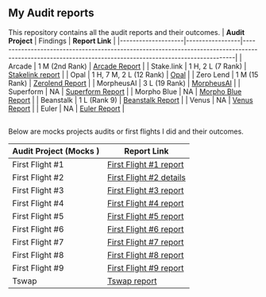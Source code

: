 ## My Audit reports

This repository contains all the audit reports and their outcomes.
| **Audit Project** | Findings        | **Report Link**                                                                                                                                         |
|--------------------|-----------------|---------------------------------------------------------------------------------------------------------------------------------------------------------|
| Arcade             | 1 M (2nd Rank) | [Arcade Report](https://github.com/iftikharuddin/audit-reports/blob/master/cantina-audits/Arcade/arcade.md)                                        |
| Stake.link         | 1 H, 2 L (7 Rank) | [Stakelink report](https://github.com/iftikharuddin/audit-reports/blob/master/code-hawk-audits/stake.link/Iftikhar-stake.link.md)                 |
| Opal               | 1 H, 7 M, 2 L (12 Rank)   | [Opal](https://github.com/iftikharuddin/audit-reports/tree/master/cantina-audits/opaldefi.xyz)                                                     |
| Zero Lend          | 1 M (15 Rank)            | [Zerolend Report](https://github.com/iftikharuddin/audit-reports/tree/master/cantina-audits/ZeroLend)                                                |
| MorpheusAI         | 3 L (19 Rank)             | [MorpheusAI](https://github.com/iftikharuddin/audit-reports/blob/master/code-hawk-audits/MorpheusAI/Iftikhar-MorpheusAI.md)                          |
| Superform          | NA              | [Superform Report](https://github.com/iftikharuddin/audit-reports/tree/master/cantina-audits/superform)                                               |
| Morpho Blue        | NA              | [Morpho Blue Report](https://github.com/iftikharuddin/audit-reports/tree/master/cantina-audits/morpho-blue)                                           |
| Beanstalk          | 1 L (Rank 9)            | [Beanstalk Report](https://github.com/iftikharuddin/audit-reports/blob/master/code-hawk-audits/Beanstalk/Iftikhar-Beanstalk-Part-1.md)                |
| Venus              | NA              | [Venus Report](#)                                                                                                                                       |
| Euler              | NA              | [Euler Report](#)                                                                                                                                       |


##

Below are mocks projects audits or first flights I did and their outcomes.

| Audit Project (Mocks )      | Report Link                                                                                           |
|---------------------|-------------------------------------------------------------------------------------------------------|
| First Flight #1     | [First Flight #1 report](https://github.com/iftikharuddin/audit-reports/blob/master/codehawk-first-flights/Iftikhar-First-Flight-%231_-PasswordStore.md) |
| First Flight #2     | [First Flight #2 details](https://github.com/iftikharuddin/audit-reports/blob/master/codehawk-first-flights/Iftikhar-First-Flight-%232_-Puppy-Raffle.md) |
| First Flight #3     | [First Flight #3 report](https://github.com/iftikharuddin/audit-reports/blob/master/codehawk-first-flights/Iftikhar-First-Flight-%233_-Thunder-Loan.md) |
| First Flight #4     | [First Flight #4 report](https://github.com/iftikharuddin/audit-reports/blob/master/codehawk-first-flights/Iftikhar-First-Flight-%234_-Boss-Bridge.md) |
| First Flight #5     | [First Flight #5 report](https://github.com/iftikharuddin/audit-reports/blob/master/codehawk-first-flights/Iftikhar-First-Flight-%235_-Santa's-List.md) |
| First Flight #6     | [First Flight #6 report](https://github.com/iftikharuddin/audit-reports/blob/8609c0d337bcb7ba9959533680d1b4937164248b/codehawk-first-flights/Iftikhar-First-Flight-%236_-Voting-Booth.md) |
| First Flight #7     | [First Flight #7 report](https://github.com/iftikharuddin/audit-reports/blob/master/codehawk-first-flights/Iftikhar-First-Flight-%237_-Horse-Store.md) |
| First Flight #8     | [First Flight #8 report](https://github.com/iftikharuddin/audit-reports/blob/master/codehawk-first-flights/Iftikhar-First-Flight-%238_-Math-Master.md) |
| First Flight #9     | [First Flight #9 report](https://github.com/iftikharuddin/audit-reports/blob/master/codehawk-first-flights/Iftikhar-First-Flight-%239_-Soulmate.md) |
| Tswap               | [Tswap report](https://github.com/iftikharuddin/audit-reports/blob/master/code-hawk-audits/security-course/5-t-swap-audit.md) |
